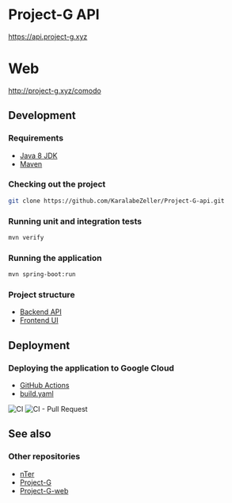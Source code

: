 # Project-G API

https://api.project-g.xyz

# Web
http://project-g.xyz/comodo

## Development

### Requirements
* [Java 8 JDK](https://adoptopenjdk.net/)
* [Maven](https://maven.apache.org/)

### Checking out the project
```bash
git clone https://github.com/KaralabeZeller/Project-G-api.git
```

### Running unit and integration tests
```bash
mvn verify
```

### Running the application
```bash
mvn spring-boot:run
```

### Project structure

* [Backend API](https://github.com/KaralabeZeller/Project-G-api/tree/master/src/main/java/com/nter/projectg)
* [Frontend UI](https://github.com/KaralabeZeller/Project-G-api/tree/master/src/main/resources/static)


## Deployment

### Deploying the application to Google Cloud
* [GitHub Actions](https://github.com/KaralabeZeller/Project-G-api/actions)
* [build.yaml](https://github.com/KaralabeZeller/Project-G-api/blob/master/.github/workflows/build.yaml)

![CI](https://github.com/KaralabeZeller/Project-G-api/workflows/CI/badge.svg)
![CI - Pull Request](https://github.com/KaralabeZeller/Project-G-api/workflows/CI%20-%20Pull%20Request/badge.svg)

## See also

### Other repositories
* [nTer](https://github.com/KaralabeZeller/nter)  
* [Project-G](https://github.com/KaralabeZeller/Project-G)  
* [Project-G-web](https://github.com/KaralabeZeller/Project-G-web)
